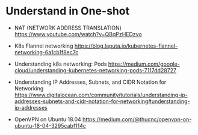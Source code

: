 # Understand in One-shot 

- NAT (NETWORK ADDRESS TRANSLATION)
https://www.youtube.com/watch?v=QBqPzHEDzvo

- K8s Flannel networking
https://blog.laputa.io/kubernetes-flannel-networking-6a1cb1f8ec7c

- Understanding k8s networking: Pods
https://medium.com/google-cloud/understanding-kubernetes-networking-pods-7117dd28727

- Understanding IP Addresses, Subnets, and CIDR Notation for Networking
https://www.digitalocean.com/community/tutorials/understanding-ip-addresses-subnets-and-cidr-notation-for-networking#understanding-ip-addresses

- OpenVPN on Ubuntu 18.04
https://medium.com/@thucnc/openvpn-on-ubuntu-18-04-3295cabf114c
